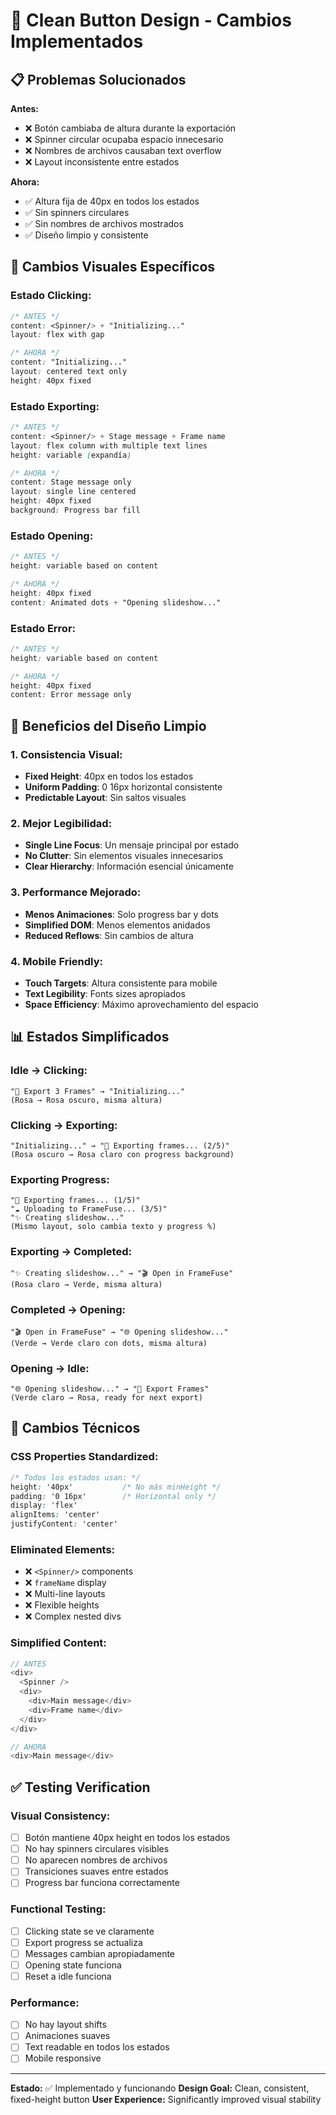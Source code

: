# 🧹 Clean Button Design - Cambios Implementados

## 📋 **Problemas Solucionados**

**Antes:**
- ❌ Botón cambiaba de altura durante la exportación
- ❌ Spinner circular ocupaba espacio innecesario
- ❌ Nombres de archivos causaban text overflow
- ❌ Layout inconsistente entre estados

**Ahora:**
- ✅ Altura fija de 40px en todos los estados
- ✅ Sin spinners circulares
- ✅ Sin nombres de archivos mostrados
- ✅ Diseño limpio y consistente

## 🎨 **Cambios Visuales Específicos**

### **Estado Clicking:**
```css
/* ANTES */
content: <Spinner/> + "Initializing..."
layout: flex with gap

/* AHORA */
content: "Initializing..."
layout: centered text only
height: 40px fixed
```

### **Estado Exporting:**
```css
/* ANTES */
content: <Spinner/> + Stage message + Frame name
layout: flex column with multiple text lines
height: variable (expandía)

/* AHORA */  
content: Stage message only
layout: single line centered
height: 40px fixed
background: Progress bar fill
```

### **Estado Opening:**
```css
/* ANTES */
height: variable based on content

/* AHORA */
height: 40px fixed
content: Animated dots + "Opening slideshow..."
```

### **Estado Error:**
```css
/* ANTES */
height: variable based on content

/* AHORA */
height: 40px fixed
content: Error message only
```

## 🎯 **Beneficios del Diseño Limpio**

### **1. Consistencia Visual:**
- **Fixed Height**: 40px en todos los estados
- **Uniform Padding**: 0 16px horizontal consistente
- **Predictable Layout**: Sin saltos visuales

### **2. Mejor Legibilidad:**
- **Single Line Focus**: Un mensaje principal por estado
- **No Clutter**: Sin elementos visuales innecesarios
- **Clear Hierarchy**: Información esencial únicamente

### **3. Performance Mejorado:**
- **Menos Animaciones**: Solo progress bar y dots
- **Simplified DOM**: Menos elementos anidados
- **Reduced Reflows**: Sin cambios de altura

### **4. Mobile Friendly:**
- **Touch Targets**: Altura consistente para mobile
- **Text Legibility**: Fonts sizes apropiados
- **Space Efficiency**: Máximo aprovechamiento del espacio

## 📊 **Estados Simplificados**

### **Idle → Clicking:**
```
"🚀 Export 3 Frames" → "Initializing..."
(Rosa → Rosa oscuro, misma altura)
```

### **Clicking → Exporting:**
```
"Initializing..." → "📸 Exporting frames... (2/5)"
(Rosa oscuro → Rosa claro con progress background)
```

### **Exporting Progress:**
```
"📸 Exporting frames... (1/5)"
"☁️ Uploading to FrameFuse... (3/5)" 
"✨ Creating slideshow..."
(Mismo layout, solo cambia texto y progress %)
```

### **Exporting → Completed:**
```
"✨ Creating slideshow..." → "🎬 Open in FrameFuse"
(Rosa claro → Verde, misma altura)
```

### **Completed → Opening:**
```
"🎬 Open in FrameFuse" → "🌐 Opening slideshow..."
(Verde → Verde claro con dots, misma altura)
```

### **Opening → Idle:**
```
"🌐 Opening slideshow..." → "🚀 Export Frames"
(Verde claro → Rosa, ready for next export)
```

## 🔧 **Cambios Técnicos**

### **CSS Properties Standardized:**
```css
/* Todos los estados usan: */
height: '40px'           /* No más minHeight */
padding: '0 16px'        /* Horizontal only */
display: 'flex'
alignItems: 'center'
justifyContent: 'center'
```

### **Eliminated Elements:**
- ❌ `<Spinner/>` components
- ❌ `frameName` display
- ❌ Multi-line layouts
- ❌ Flexible heights
- ❌ Complex nested divs

### **Simplified Content:**
```typescript
// ANTES
<div>
  <Spinner />
  <div>
    <div>Main message</div>
    <div>Frame name</div>
  </div>
</div>

// AHORA
<div>Main message</div>
```

## ✅ **Testing Verification**

### **Visual Consistency:**
- [ ] Botón mantiene 40px height en todos los estados
- [ ] No hay spinners circulares visibles
- [ ] No aparecen nombres de archivos
- [ ] Transiciones suaves entre estados
- [ ] Progress bar funciona correctamente

### **Functional Testing:**
- [ ] Clicking state se ve claramente
- [ ] Export progress se actualiza
- [ ] Messages cambian apropiadamente
- [ ] Opening state funciona
- [ ] Reset a idle funciona

### **Performance:**
- [ ] No hay layout shifts
- [ ] Animaciones suaves
- [ ] Text readable en todos los estados
- [ ] Mobile responsive

---

**Estado:** ✅ Implementado y funcionando
**Design Goal:** Clean, consistent, fixed-height button
**User Experience:** Significantly improved visual stability
